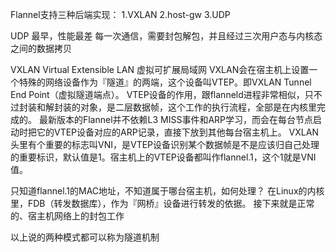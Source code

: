 Flannel支持三种后端实现：
1.VXLAN 
2.host-gw
3.UDP

UDP
最早，性能最差
每一次通信，需要封包解包，并且经过三次用户态与内核态之间的数据拷贝


VXLAN
Virtual Extensible LAN 虚拟可扩展局域网
VXLAN会在宿主机上设置一个特殊的网络设备作为『隧道』的两端，这个设备叫VTEP。即VXLAN Tunnel End Point（虚拟隧道端点）。
VTEP设备的作用，跟flanneld进程非常相似，只不过封装和解封装的对象，是二层数据帧，这个工作的执行流程，全部是在内核里完成的。
最新版本的Flannel并不依赖L3 MISS事件和ARP学习，而会在每台节点启动时把它的VTEP设备对应的ARP记录，直接下放到其他每台宿主机上。
VXLAN头里有个重要的标志叫VNI，是VTEP设备识别某个数据帧是不是应该归自己处理的重要标识，默认值是1。宿主机上的VTEP设备都叫作flannel.1，这个1就是VNI值。

只知道flannel.1的MAC地址，不知道属于哪台宿主机，如何处理？
在Linux的内核里，FDB（转发数据库），作为『网桥』设备进行转发的依据。
接下来就是正常的、宿主机网络上的封包工作

以上说的两种模式都可以称为隧道机制
